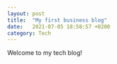 ```yaml
---
layout: post
title:  "My first business blog"
date:   2021-07-05 18:58:57 +0200
category: Tech
---
```

Welcome to my tech blog!